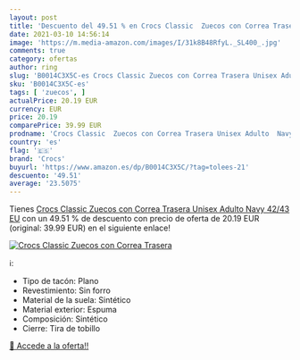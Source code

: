 ```yaml
---
layout: post
title: 'Descuento del 49.51 % en Crocs Classic  Zuecos con Correa Trasera'
date: 2021-03-10 14:56:14
image: 'https://m.media-amazon.com/images/I/31k8B48RfyL._SL400_.jpg'
comments: true
category: ofertas
author: ring
slug: 'B0014C3X5C-es Crocs Classic Zuecos con Correa Trasera Unisex Adulto Navy...'
sku: 'B0014C3X5C-es'
tags: [ 'zuecos', ]
actualPrice: 20.19 EUR
currency: EUR
price: 20.19
comparePrice: 39.99 EUR
prodname: 'Crocs Classic  Zuecos con Correa Trasera Unisex Adulto  Navy  42/43 EU'
country: 'es'
flag: '🇪🇸'
brand: 'Crocs'
buyurl: 'https://www.amazon.es/dp/B0014C3X5C/?tag=tolees-21'
descuento: '49.51'
average: '23.5075'
---
```


Tienes [Crocs Classic  Zuecos con Correa Trasera Unisex Adulto  Navy  42/43 EU](https://www.amazon.es/dp/B0014C3X5C/?tag=tolees-21) con un 49.51 % de descuento con precio de oferta de 20.19 EUR (original: 39.99 EUR) en el siguiente enlace!

[![Crocs Classic  Zuecos con Correa Trasera](https://m.media-amazon.com/images/I/31k8B48RfyL._SL400_.jpg)](https://www.amazon.es/dp/B0014C3X5C/?tag=tolees-21)

ℹ️:

- Tipo de tacón: Plano
- Revestimiento: Sin forro
- Material de la suela: Sintético
- Material exterior: Espuma
- Composición: Sintético
- Cierre: Tira de tobillo

[🛒 Accede a la oferta!!](https://www.amazon.es/dp/B0014C3X5C/?tag=tolees-21)
